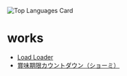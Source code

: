 ![Top Languages Card](https://github-readme-stats.vercel.app/api/top-langs/?username=wataru0)

# works
- [Load Loader](https://github.com/klab16/IbarakiFront)
- [賞味期限カウントダウン（ショーミ）](https://apps.apple.com/jp/app/id1510117209?mt=8)
